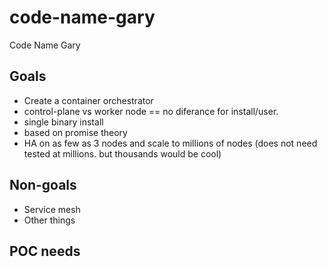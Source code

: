 # code-name-gary
Code Name Gary

## Goals
 * Create a container orchestrator
 * control-plane vs worker node == no diferance for install/user.
 * single binary install
 * based on promise theory
 * HA on as few as 3 nodes and scale to millions of nodes (does not need tested at millions. but thousands would be cool)


## Non-goals
 * Service mesh
 * Other things 


## POC needs
 
